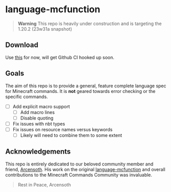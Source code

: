 # language-mcfunction

> **Warning**
> This repo is heavily under construction and is targeting the 1.20.2 (23w31a snapshot)

## Download

Use [this](https://cdn.discordapp.com/attachments/1026011079131799563/1026011079253426206/bolt-tmlang-0.1.0.vsix) for now, will get Github CI hooked up soon.

## Goals

The aim of this repo is to provide a general, feature complete language spec for Minecraft commands. It is **not** geared towards error checking or the specific commands.

- [ ] Add explicit macro support
  - [ ] Add macro lines
  - [ ] Disable quoting
- [ ] Fix issues with nbt types
- [ ] Fix issues on resource names versus keywords
  - [ ] Likely will need to combine them to some extent

## Acknowledgements

This repo is entirely dedicated to our beloved community member and friend, [Arcensoth](https://github.com/Arcensoth). His work on the original [language-mcfunction](https://github.com/Arcensoth/language-mcfunction) and overall contributions to the Minecraft Commands Community was invaluable.

> Rest in Peace, Arcensoth
